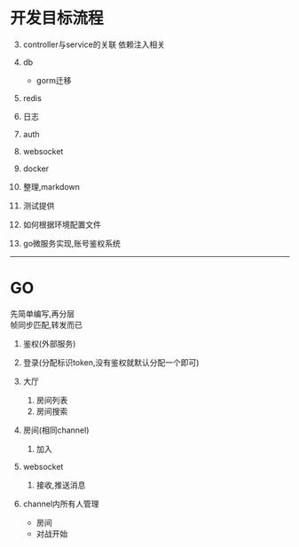 # 开发目标流程
<!-- 1. gin生成项目(没有脚手架),目录构造 -->
<!-- 1. 简单路由 -->
<!-- 2. 配置文件 -->
3. controller与service的关联
依赖注入相关
2. db
    * gorm迁移
3. redis
4. 日志
5. auth
6. websocket
7. docker
8. 整理,markdown
9. 测试提供

9. 如何根据环境配置文件
10. go微服务实现,账号鉴权系统
***
# GO

先简单编写,再分层  
帧同步匹配,转发而已

1. 鉴权(外部服务)  
2. 登录(分配标识token,没有鉴权就默认分配一个即可)
3. 大厅
    1. 房间列表
    2. 房间搜索
4. 房间(相同channel)
    1. 加入

5. websocket 
    1. 接收,推送消息    

1. channel内所有人管理
    * 房间
    * 对战开始